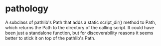 # pathology
A subclass of pathlib's Path that adds a static script_dir() method to Path, which returns the Path to the directory of the calling script. It could have been just a standalone function, but for discoverability reasons it seems better to stick it on top of the pathlib's Path.
